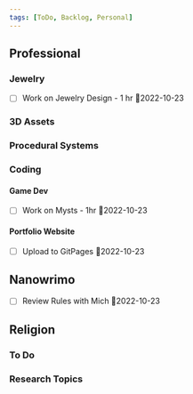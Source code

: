 ```yaml
---
tags: [ToDo, Backlog, Personal]
---
```

## Professional
### Jewelry
- [ ] Work on Jewelry Design - 1 hr 📆2022-10-23

### 3D Assets
### Procedural Systems
### Coding
#### Game Dev
- [ ] Work on Mysts - 1hr 📆2022-10-23

#### Portfolio Website
- [ ] Upload to GitPages 📆2022-10-23

## Nanowrimo
- [ ] Review Rules with Mich 📆2022-10-23

## Religion
### To Do
### Research Topics


